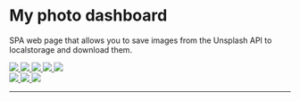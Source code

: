 <h1>My photo dashboard</h1>
<p>SPA web page that allows you to save images from the Unsplash API to localstorage and download them.</P>

<a href="https://reactjs.org/">
    <img src="https://img.shields.io/badge/-REACT-000?style=for-the-badge&logo=react&logoColor=">
</a>
<a href="https://es.redux.js.org/">
    <img src="https://img.shields.io/badge/-REDUX-000?style=for-the-badge&logo=redux&logoColor=">
</a>
<a href="https://developer.mozilla.org/en-US/docs/Web/HTML">
    <img src="https://img.shields.io/badge/-HTML5-000?style=for-the-badge&logo=html5&logoColor=">
</a>
<a href="https://developer.mozilla.org/es/docs/Web/CSS">
    <img src="https://img.shields.io/badge/-CSS3-000?style=for-the-badge&logo=Css3&logoColor=">
</a>
<a href="https://developer.mozilla.org/es/docs/Web/JavaScript">
    <img src="https://img.shields.io/badge/-JAVASCRIPT-000?style=for-the-badge&logo=JavaScript&logoColor=">
</a>
<br>
<a href="https://sass-lang.com/">
    <img src="https://img.shields.io/badge/-SASS-000?style=for-the-badge&logo=Sass&logoColor=">
</a>
<a href="https://www.npmjs.com/">
    <img src="https://img.shields.io/badge/-NPM-000?style=for-the-badge&logo=npm&logoColor=">
</a>
<a href="https://getbem.com/">
    <img src="https://img.shields.io/badge/-BEM-000?style=for-the-badge&logo=bem&logoColor=">
</a>
<hr>
